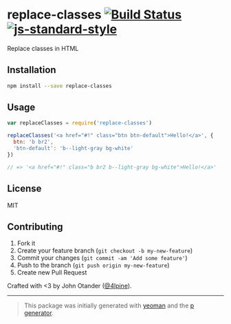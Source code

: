 # replace-classes [![Build Status](https://secure.travis-ci.org/johnotander/replace-classes.png?branch=master)](https://travis-ci.org/johnotander/replace-classes) [![js-standard-style](https://img.shields.io/badge/code%20style-standard-brightgreen.svg?style=flat)](https://github.com/feross/standard)

Replace classes in HTML

## Installation

```bash
npm install --save replace-classes
```

## Usage

```javascript
var replaceClasses = require('replace-classes')

replaceClasses('<a href="#!" class="btn btn-default">Hello!</a>', {
  btn: 'b br2',
  'btn-default': 'b--light-gray bg-white'
})

// => '<a href="#!" class="b br2 b--light-gray bg-white">Hello!</a>'
```

## License

MIT

## Contributing

1. Fork it
2. Create your feature branch (`git checkout -b my-new-feature`)
3. Commit your changes (`git commit -am 'Add some feature'`)
4. Push to the branch (`git push origin my-new-feature`)
5. Create new Pull Request

Crafted with <3 by John Otander ([@4lpine](https://twitter.com/4lpine)).

***

> This package was initially generated with [yeoman](http://yeoman.io) and the [p generator](https://github.com/johnotander/generator-p.git).
